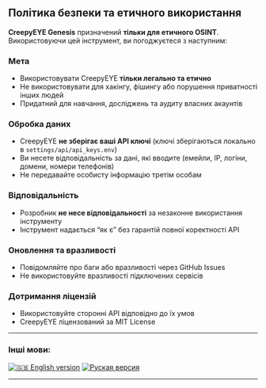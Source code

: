 ## Політика безпеки та етичного використання

**CreepyEYE Genesis** призначений **тільки для етичного OSINT**. Використовуючи цей інструмент, ви погоджуєтеся з наступним:

### Мета

* Використовувати CreepyEYE **тільки легально та етично**
* Не використовувати для хакінгу, фішингу або порушення приватності інших людей
* Придатний для навчання, досліджень та аудиту власних акаунтів

### Обробка даних

* CreepyEYE **не зберігає ваші API ключі** (ключі зберігаються локально в `settings/api/api_keys.env`)
* Ви несете відповідальність за дані, які вводите (емейли, IP, логіни, домени, номери телефонів)
* Не передавайте особисту інформацію третім особам

### Відповідальність

* Розробник **не несе відповідальності** за незаконне використання інструменту
* Інструмент надається “як є” без гарантій повної коректності API

### Оновлення та вразливості

* Повідомляйте про баги або вразливості через GitHub Issues
* Не використовуйте вразливості підключених сервісів

### Дотримання ліцензій

* Використовуйте сторонні API відповідно до їх умов
* CreepyEYE ліцензований за MIT License

---

### Інші мови:

[![🇬🇧 English version](https://img.shields.io/badge/Documentation-English-lightgrey)](SECURITY.md) [![Руская версия](https://img.shields.io/badge/Документация-Русская-red)](SECURITY_ru.md)

---